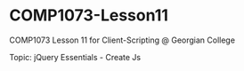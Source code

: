# COMP1073-Lesson11

COMP1073 Lesson 11 for Client-Scripting @ Georgian College

Topic: jQuery Essentials - Create Js
